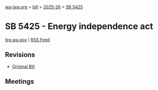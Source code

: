 [wa-law.org](/) > [bill](/bill/) > [2025-26](/bill/2025-26/) > [SB 5425](/bill/2025-26/sb/5425/)

# SB 5425 - Energy independence act
[leg.wa.gov](https://app.leg.wa.gov/billsummary?BillNumber=5425&Year=2025&Initiative=false) | [RSS Feed](./rss.xml)

## Revisions
* [Original Bill](1/)

## Meetings